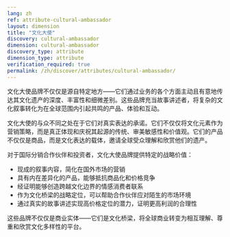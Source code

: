 ```yaml
---
lang: zh
ref: attribute-cultural-ambassador
layout: dimension
title: "文化大使"
discovery: cultural-ambassador
dimension: cultural-ambassador
discovery_type: attribute
dimension_type: attribute
verification_required: true
permalink: /zh/discover/attributes/cultural-ambassador/
---
```


文化大使品牌不仅仅是源自特定地方——它们通过业务的各个方面主动且有意地传达其文化遗产的深度、丰富性和细微差别。这些品牌充当故事讲述者，将复杂的文化叙事转化为在全球范围内引起共鸣的产品、体验和互动。

文化大使的与众不同之处在于它们对真实表达的承诺。它们不仅仅将文化元素作为营销策略，而是真正体现和庆祝其起源的传统、审美敏感性和价值观。它们的产品不仅仅是商品，而是文化表达的载体，邀请全球受众理解和欣赏他们的遗产。

对于国际分销合作伙伴和投资者，文化大使品牌提供特定的战略价值：
- 现成的叙事内容，简化在国外市场的营销
- 具有内在差异化的产品，能够抵抗商品化和价格竞争
- 经证明能够创造跨越文化边界的情感消费者联系
- 作为文化桥梁的战略定位，可以帮助合作伙伴应对陌生的市场环境
- 通过真实的故事讲述实现高价格定位的潜力，证明更高利润的合理性

这些品牌不仅仅是商业实体——它们是文化桥梁，将全球商业转变为相互理解、尊重和欣赏文化多样性的平台。
